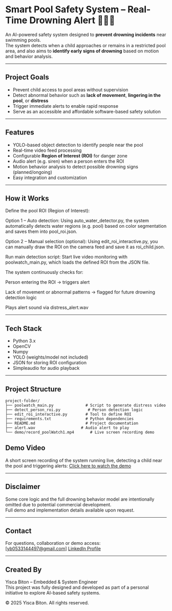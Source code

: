 # Smart Pool Safety System – Real-Time Drowning Alert 🏊‍♀️🚨

An AI-powered safety system designed to **prevent drowning incidents** near swimming pools.  
The system detects when a child approaches or remains in a restricted pool area, and also aims to **identify early signs of drowning** based on motion and behavior analysis.

---

## Project Goals
- Prevent child access to pool areas without supervision
- Detect abnormal behavior such as **lack of movement**, **lingering in the pool**, or **distress**
- Trigger immediate alerts to enable rapid response
- Serve as an accessible and affordable software-based safety solution

---

## Features
- YOLO-based object detection to identify people near the pool
- Real-time video feed processing
- Configurable **Region of Interest (ROI)** for danger zone
- Audio alert (e.g. siren) when a person enters the ROI
- Motion behavior analysis to detect possible drowning signs (planned/ongoing)
- Easy integration and customization

---

## How it Works

Define the pool ROI (Region of Interest):

Option 1 – Auto detection:
Using auto_water_detector.py, the system automatically detects water regions (e.g. pool) based on color segmentation and saves them into pool_roi.json.

Option 2 – Manual selection (optional):
Using edit_roi_interactive.py, you can manually draw the ROI on the camera feed and save it as roi_child.json.

Run main detection script:
Start live video monitoring with poolwatch_main.py, which loads the defined ROI from the JSON file.

The system continuously checks for:

Person entering the ROI → triggers alert

Lack of movement or abnormal patterns → flagged for future drowning detection logic

Plays alert sound via distress_alert.wav

---

## Tech Stack
- Python 3.x
- OpenCV
- Numpy
- YOLO (weights/model not included)
- JSON for storing ROI configuration
- Simpleaudio for audio playback

---

## Project Structure

```
project-folder/
├── poolwatch_main.py              # Script to generate distress video
├── detect_person_roi.py            # Person detection logic
├── edit_roi_interactive.py        # Tool to define ROI
├── requirements.txt               # Python dependencies
├── README.md                      # Project documentation
├── alert.wav                    # Audio alert to play
└── demo/record_poolWatch1.mp4       # Live screen recording demo          

```
##  Demo Video
A short screen recording of the system running live, detecting a child near the pool and triggering alerts:
[Click here to watch the demo](./demo/record_pool.mp4)


---

## Disclaimer
Some core logic and the full drowning behavior model are intentionally omitted due to potential commercial development.  
Full demo and implementation details available upon request.

---

## Contact
For questions, collaboration or demo access:  
[yb0533144497@gmail.com]
[LinkedIn Profile](https://www.linkedin.com/in/yisca-biton-638932228/)

---

## Created By
Yisca Biton – Embedded & System Engineer  
This project was fully designed and developed as part of a personal initiative to explore AI-based safety systems.  

© 2025 Yisca Biton. All rights reserved.